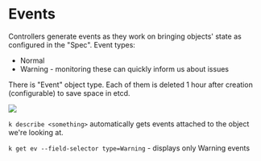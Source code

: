 # Events

Controllers generate events as they work on bringing objects' state as
configured in the "Spec". Event types:

- Normal
- Warning - monitoring these can quickly inform us about issues

There is "Event" object type. Each of them is deleted 1 hour  after creation
(configurable) to save space in etcd.

![](https://i.imgur.com/Wytscp7.png)


`k describe <something>` automatically gets events attached to the object we're
looking at.

`k get ev --field-selector type=Warning` - displays only Warning events
